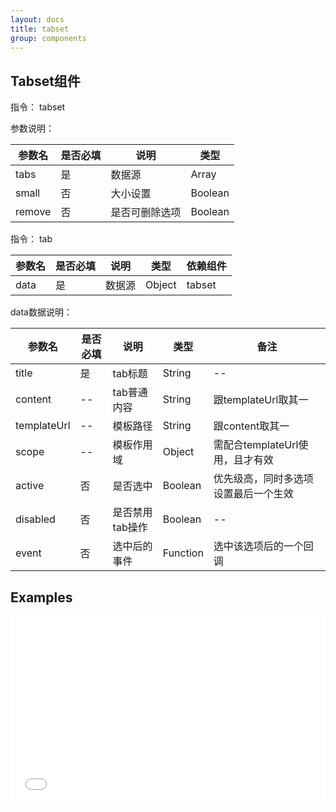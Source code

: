 ```yaml
---
layout: docs
title: tabset
group: components
---
```


## Tabset组件

指令： tabset

参数说明：

| 参数名 | 是否必填 | 说明 | 类型 |
| --- | --- | --- | --- |
| tabs | 是 | 数据源 | Array |
| small | 否 | 大小设置 | Boolean |
| remove | 否 | 是否可删除选项 | Boolean |

指令： tab

| 参数名 | 是否必填 | 说明 | 类型 | 依赖组件 |
| --- | --- | --- | --- | --- |
| data | 是 | 数据源 | Object | tabset |

data数据说明：

| 参数名 | 是否必填 | 说明 | 类型 | 备注 |
| --- | --- | --- | --- | --- |
| title | 是 | tab标题 | String | -- |
| content | -- | tab普通内容 | String | 跟templateUrl取其一 |
| templateUrl | -- | 模板路径 | String |  跟content取其一 |
| scope | -- | 模板作用域 | Object | 需配合templateUrl使用，且才有效 |
| active | 否 | 是否选中 | Boolean | 优先级高，同时多选项设置最后一个生效 |
| disabled | 否 | 是否禁用tab操作 | Boolean | -- |
| event | 否 | 选中后的事件 | Function | 选中该选项后的一个回调 |

## Examples
<iframe width="100%" height="300" src="//jsfiddle.net/fawziwu/wbL4Lvef/embedded/js,html,result/" allowfullscreen="allowfullscreen" frameborder="0"></iframe>
